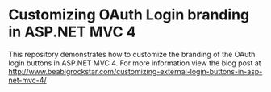 # Customizing OAuth Login branding in ASP.NET MVC 4

This repository demonstrates how to customize the branding of the OAuth login buttons in ASP.NET MVC 4.  For more information view the blog post at http://www.beabigrockstar.com/customizing-external-login-buttons-in-asp-net-mvc-4/